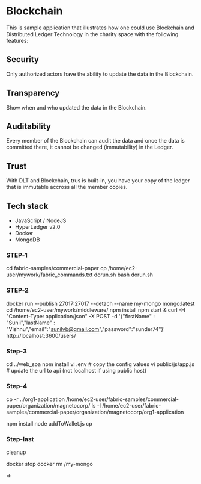# Blockchain
This is sample application that illustrates how one could use Blockchain and Distributed Ledger Technology in the charity space with the following features:

## Security

Only authorized actors have the ability to update the data in the Blockchain.

## Transparency

Show when and who updated the data in the Blockchain.

## Auditability

Every member of the Blockchain can audit the data and once the data is committed there, it cannot be changed (immutability) in the Ledger.

## Trust

With DLT and Blockchain, trus is built-in, you have your copy of the ledger that is immutable accross all the member copies.

## Tech stack
- JavaScript / NodeJS
- HyperLedger v2.0
- Docker
- MongoDB

### STEP-1

cd fabric-samples/commercial-paper
cp /home/ec2-user/mywork/fabric_commands.txt dorun.sh
bash dorun.sh

### STEP-2

docker run --publish 27017:27017 --detach --name my-mongo mongo:latest
cd /home/ec2-user/mywork/middleware/
npm install
npm start &
curl -H "Content-Type: application/json" -X POST -d '{"firstName" : "Sunil","lastName" : "Vishnu","email":"sunilvb@gmail.com","password":"sunder74"}' http://localhost:3600/users/

### Step-3

cd ../web_spa
npm install
vi .env # copy the config values
vi public/js/app.js # update the url to api (not localhost if using public host)

### Step-4

cp -r ../org1-application /home/ec2-user/fabric-samples/commercial-paper/organization/magnetocorp/
ls -l /home/ec2-user/fabric-samples/commercial-paper/organization/magnetocorp/org1-application


npm install
node addToWallet.js
cp 

### Step-last

cleanup

docker stop <mongo ct it>
docker rm /my-mongo

=>